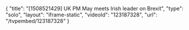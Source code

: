 {
    "title": "[1508521429] UK PM May meets Irish leader on Brexit",
    "type": "solo",
    "layout": "iframe-static",
    "videoId": "123187328",
    "url": "\/tvpembed\/123187328"
}